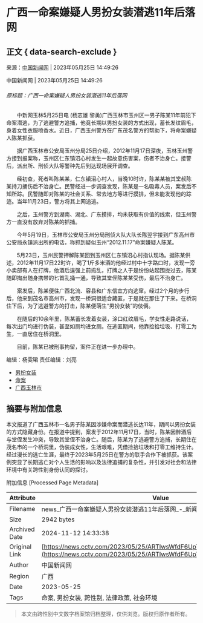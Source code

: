 # 广西一命案嫌疑人男扮女装潜逃11年后落网

## 正文 { data-search-exclude }


来源：[中国新闻网](https://www.chinanews.com.cn/sh/2023/05-25/10013715.shtml) | 2023年05月25日 14:49:26

中国新闻网 | 2023年05月25日 14:49:26

###### 原标题：广西一命案嫌疑人男扮女装潜逃11年后落网

　　中新网玉林5月25日电 (杨志雄 黎勇)广西玉林市玉州区一男子陈某11年前犯下命案潜逃，为了逃避警方追捕，他竟长期以男扮女装的方式出现，蓄长发纹眉毛，身着女性衣服喷香水。近日，广西玉州警方在广东茂名警方的帮助下，将命案嫌疑人陈某抓获。

　　据广西玉林市公安局玉州分局25日介绍，2012年11月17日深夜，玉林玉州警方接到报案称，玉州区仁东镇沼心村发生一起故意伤害案，伤者不治身亡。接警后，派出所、刑侦大队等警种先后到达现场展开调查。

　　经初查，死者叫陈某某，仁东镇沼心村人，当晚10时许，陈某某被其堂叔陈某持刀捅伤后不治身亡。民警经进一步调查发现，陈某是一名吸毒人员，案发后不知所踪。民警随即对陈某的社会关系、常去地方等进行摸排，但未能发现他的踪迹。当年11月23日，警方将其上网追逃。

　　之后，玉州警方到湖南、湖北、广东摸排，均未获取有价值的线索，但玉州警方一直没有放弃对陈某的抓捕。

　　今年5月19日，玉林市公安局玉州分局刑侦大队大队长陈翌宇接到广东高州市公安局永镇派出所的电话，称抓到疑似玉州“2012.11.17”命案嫌疑人陈某。

　　5月23日，玉州民警押解陈某回到玉州区仁东镇沼心村指认现场。据陈某供述，2012年11月17日22时许，喝了1斤多米酒的他经过村中十字路口时，发现一旁小卖部有人在打牌，他酒后逞强上前捣乱，打牌之人于是纷纷站起围拢过去，陈某随即掏出随身携带的匕首乱捅一通，导致其堂侄陈某某受伤，最后不治身亡。

　　案发后，陈某便往广西北流、容县和广东信宜方向逃窜。经过2个月的步行后，他来到茂名市高州市，发现一桥洞很适合藏匿，于是就在那住了下来。在桥洞住下后，为了逃避警方的打击，陈某便萌生“男扮女装”的伎俩。

　　在随后的10余年里，陈某蓄长发着女装，涂口红纹眉毛，学女性走路说话，每次出门均进行伪装，甚至如厕均进女厕。在逃匿期间，他靠捡拾垃圾、打零工为生，一直居住在桥洞里。

　　目前，陈某已被刑事拘留，案件正在进一步办理中。

编辑：杨雯珺 责任编辑：刘亮

-   [男扮女装](https://search.cctv.com/search.php?qtext=男扮女装)
-   [命案](https://search.cctv.com/search.php?qtext=命案)
-   [广西玉林市](https://search.cctv.com/search.php?qtext=广西玉林市)

## 摘要与附加信息

<!-- tcd_abstract -->
本文报道了广西玉林市一名男子陈某因涉嫌命案而潜逃长达11年，期间以男扮女装的方式隐藏身份。在报道中提到，案发于2012年11月17日，当时，陈某因醉酒后与堂侄发生冲突，导致其堂侄不治身亡。随后，陈某为了逃避警方追捕，长期住在茂名市的一个桥洞里，伪装成女性，生活艰难，凭借捡拾垃圾和打零工维持生计。经过漫长的逃亡生涯，最终于2023年5月25日在警方的联手合作下被抓获。该案例突显了长期逃亡对个人生活的影响以及法律追捕的复杂性，并引发对社会和法律环境中有关跨性别身份认同的探讨。
<!-- tcd_abstract_end -->

附加信息 [Processed Page Metadata]

| Attribute       | Value                                  |
|-----------------|----------------------------------------|
| Filename        | news_广西一命案嫌疑人男扮女装潜逃11年后落网_-_新闻频道.md                             |
| Size            | 2942 bytes                           |
| Archived Date   | 2024-11-12 14:33:38                             |
| Original Link   | [https://news.cctv.com/2023/05/25/ARTIwsWfdF6UpTQfZpQIMBc7230525.shtml](https://news.cctv.com/2023/05/25/ARTIwsWfdF6UpTQfZpQIMBc7230525.shtml)                       |
| Author          | 中国新闻网                               |
| Region          | 广西                               |
| Date            | 2023-05-25                                 |
| Tags            | 命案, 男扮女装, 跨性别, 法律政策, 社会环境                                 |
>
> 本文由跨性别中文数字档案馆归档整理，仅供浏览。版权归原作者所有。
>